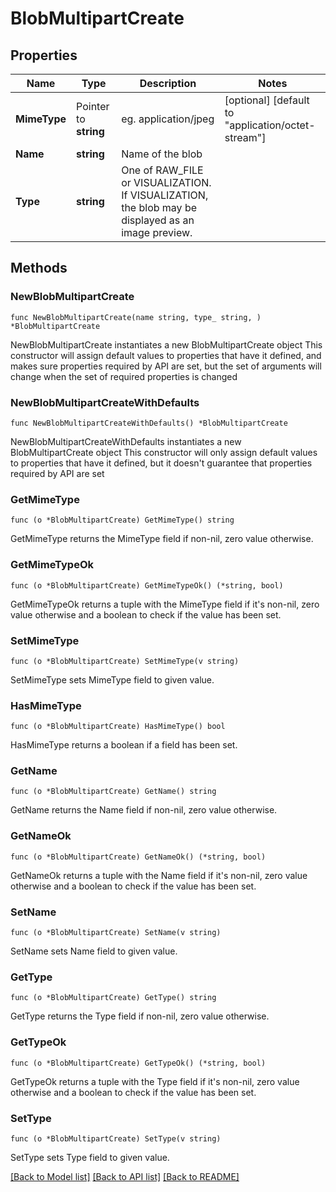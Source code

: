 # BlobMultipartCreate

## Properties

Name | Type | Description | Notes
------------ | ------------- | ------------- | -------------
**MimeType** | Pointer to **string** | eg. application/jpeg | [optional] [default to "application/octet-stream"]
**Name** | **string** | Name of the blob | 
**Type** | **string** | One of RAW_FILE or VISUALIZATION. If VISUALIZATION, the blob may be displayed as an image preview.  | 

## Methods

### NewBlobMultipartCreate

`func NewBlobMultipartCreate(name string, type_ string, ) *BlobMultipartCreate`

NewBlobMultipartCreate instantiates a new BlobMultipartCreate object
This constructor will assign default values to properties that have it defined,
and makes sure properties required by API are set, but the set of arguments
will change when the set of required properties is changed

### NewBlobMultipartCreateWithDefaults

`func NewBlobMultipartCreateWithDefaults() *BlobMultipartCreate`

NewBlobMultipartCreateWithDefaults instantiates a new BlobMultipartCreate object
This constructor will only assign default values to properties that have it defined,
but it doesn't guarantee that properties required by API are set

### GetMimeType

`func (o *BlobMultipartCreate) GetMimeType() string`

GetMimeType returns the MimeType field if non-nil, zero value otherwise.

### GetMimeTypeOk

`func (o *BlobMultipartCreate) GetMimeTypeOk() (*string, bool)`

GetMimeTypeOk returns a tuple with the MimeType field if it's non-nil, zero value otherwise
and a boolean to check if the value has been set.

### SetMimeType

`func (o *BlobMultipartCreate) SetMimeType(v string)`

SetMimeType sets MimeType field to given value.

### HasMimeType

`func (o *BlobMultipartCreate) HasMimeType() bool`

HasMimeType returns a boolean if a field has been set.

### GetName

`func (o *BlobMultipartCreate) GetName() string`

GetName returns the Name field if non-nil, zero value otherwise.

### GetNameOk

`func (o *BlobMultipartCreate) GetNameOk() (*string, bool)`

GetNameOk returns a tuple with the Name field if it's non-nil, zero value otherwise
and a boolean to check if the value has been set.

### SetName

`func (o *BlobMultipartCreate) SetName(v string)`

SetName sets Name field to given value.


### GetType

`func (o *BlobMultipartCreate) GetType() string`

GetType returns the Type field if non-nil, zero value otherwise.

### GetTypeOk

`func (o *BlobMultipartCreate) GetTypeOk() (*string, bool)`

GetTypeOk returns a tuple with the Type field if it's non-nil, zero value otherwise
and a boolean to check if the value has been set.

### SetType

`func (o *BlobMultipartCreate) SetType(v string)`

SetType sets Type field to given value.



[[Back to Model list]](../README.md#documentation-for-models) [[Back to API list]](../README.md#documentation-for-api-endpoints) [[Back to README]](../README.md)


